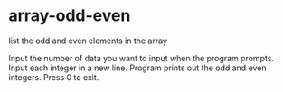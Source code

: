 # array-odd-even
list the odd and even elements in the array

Input the number of data you want to input when the program prompts.
Input each integer in a new line.
Program prints out the odd and even integers.
Press 0 to exit.

